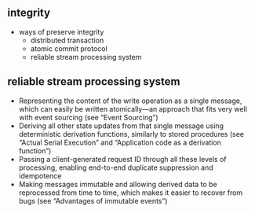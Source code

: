 ## integrity

+ ways of preserve integrity
    + distributed transaction
    + atomic commit protocol
    + reliable stream processing system

## reliable stream processing system
+ Representing the content of the write operation as a single message, which can easily be written atomically—an approach that fits very well with event sourcing (see “Event Sourcing”)
+ Deriving all other state updates from that single message using deterministic derivation functions, similarly to stored procedures (see “Actual Serial Execution” and “Application code as a derivation function”)
+ Passing a client-generated request ID through all these levels of processing, enabling end-to-end duplicate suppression and idempotence
+ Making messages immutable and allowing derived data to be reprocessed from time to time, which makes it easier to recover from bugs (see “Advantages of immutable events”)